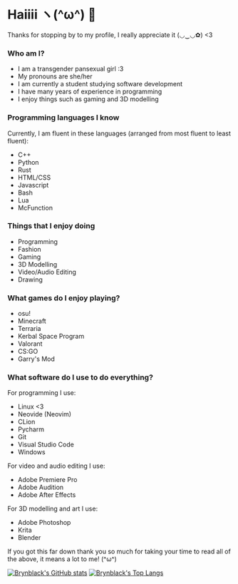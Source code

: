 # Haiiii ヽ(^ω^) 👋
Thanks for stopping by to my profile, I really appreciate it (◡‿◡✿) <3

### Who am I?
- I am a transgender pansexual girl :3
- My pronouns are she/her
- I am currently a student studying software development
- I have many years of experience in programming
- I enjoy things such as gaming and 3D modelling

### Programming languages I know
Currently, I am fluent in these languages (arranged from most fluent to least fluent):
- C++
- Python
- Rust
- HTML/CSS
- Javascript
- Bash
- Lua
- McFunction

### Things that I enjoy doing
- Programming
- Fashion
- Gaming
- 3D Modelling
- Video/Audio Editing
- Drawing

### What games do I enjoy playing?
- osu!
- Minecraft
- Terraria
- Kerbal Space Program
- Valorant
- CS:GO
- Garry's Mod

### What software do I use to do everything?
For programming I use:
- Linux <3
- Neovide (Neovim)
- CLion
- Pycharm
- Git
- Visual Studio Code
- Windows

For video and audio editing I use:
- Adobe Premiere Pro
- Adobe Audition
- Adobe After Effects

For 3D modelling and art I use:
- Adobe Photoshop
- Krita
- Blender

If you got this far down thank you so much for taking your time to read all of the above, it means a lot to me! (^ω^)

[![Brynblack's GitHub stats](https://github-readme-stats.vercel.app/api?username=brynblack&show_icons=true&theme=dark)](https://github.com/anuraghazra/github-readme-stats)
[![Brynblack's Top Langs](https://github-readme-stats.vercel.app/api/top-langs/?username=brynblack&layout=compact&theme=dark)](https://github.com/anuraghazra/github-readme-stats)
